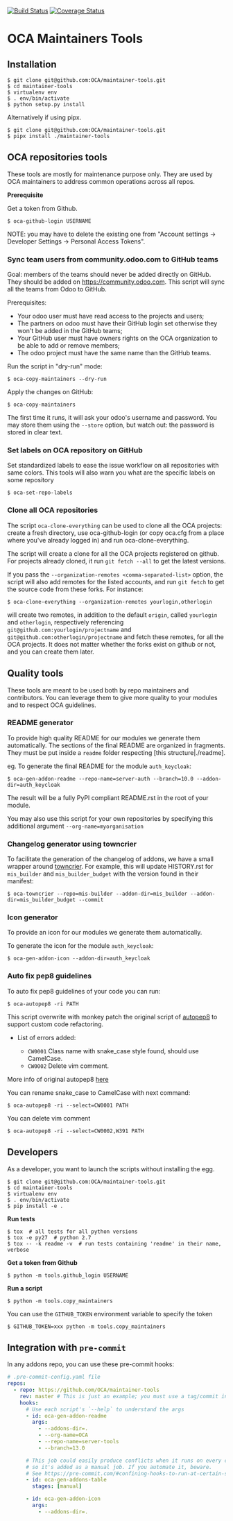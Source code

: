 [![Build Status](https://travis-ci.org/OCA/maintainer-tools.svg?branch=master)](https://travis-ci.org/OCA/maintainer-tools)
[![Coverage Status](https://img.shields.io/coveralls/OCA/maintainer-tools.svg)](https://coveralls.io/r/OCA/maintainer-tools?branch=master)

# OCA Maintainers Tools

## Installation

    $ git clone git@github.com:OCA/maintainer-tools.git
    $ cd maintainer-tools
    $ virtualenv env
    $ . env/bin/activate
    $ python setup.py install
    
Alternatively if using pipx.
    
    $ git clone git@github.com:OCA/maintainer-tools.git
    $ pipx install ./maintainer-tools

## OCA repositories tools

These tools are mostly for maintenance purpose only.
They are used by OCA maintainers to address common operations across all repos.

**Prerequisite**

Get a token from Github.

    $ oca-github-login USERNAME


NOTE: you may have to delete the existing one from
"Account settings -> Developer Settings -> Personal Access Tokens".


### Sync team users from community.odoo.com to GitHub teams

Goal: members of the teams should never be added directly on GitHub.
They should be added on https://community.odoo.com. This script will
sync all the teams from Odoo to GitHub.

Prerequisites:

* Your odoo user must have read access to the projects and users;
* The partners on odoo must have their GitHub login set otherwise they won't
  be added in the GitHub teams;
* Your GitHub user must have owners rights on the OCA organization to be
  able to add or remove members;
* The odoo project must have the same name than the GitHub teams.

Run the script in "dry-run" mode:

    $ oca-copy-maintainers --dry-run

Apply the changes on GitHub:

    $ oca-copy-maintainers

The first time it runs, it will ask your odoo's username and password.
You may store them using the `--store` option, but watch out: the password is stored in clear text.


### Set labels on OCA repository on GitHub

Set standardized labels to ease the issue workflow on all repositories with same colors.
This tools will also warn you what are the specific labels on some repository

    $ oca-set-repo-labels


### Clone all OCA repositories

The script `oca-clone-everything` can be used to clone all the OCA projects:
create a fresh directory, use oca-github-login (or copy oca.cfg from a place
where you've already logged in) and run oca-clone-everything.

The script will create a clone for all the OCA projects registered on
github. For projects already cloned, it run `git fetch --all` to get the
latest versions.

If you pass the `--organization-remotes
<comma-separated-list>` option, the script will also add remotes for the listed
accounts, and run `git fetch` to get the source code from these forks. For instance:

    $ oca-clone-everything --organization-remotes yourlogin,otherlogin

will create two remotes, in addition to the default `origin`, called
`yourlogin` and `otherlogin`, respectively referencing
`git@github.com:yourlogin/projectname` and
`git@github.com:otherlogin/projectname` and fetch these remotes, for all the
OCA projects. It does not matter whether the forks exist on github or not, and
you can create them later.


## Quality tools

These tools are meant to be used both by repo maintainers and contributors.
You can leverage them to give more quality to your modules and to respect OCA guidelines.


### README generator

To provide high quality README for our modules we generate them automatically.
The sections of the final README are organized in fragments.
They must be put inside a `readme` folder respecting [this structure|./readme].

eg.
To generate the final README for the module `auth_keycloak`:

    $ oca-gen-addon-readme --repo-name=server-auth --branch=10.0 --addon-dir=auth_keycloak

The result will be a fully PyPI compliant README.rst in the root of your module.

You may also use this script for your own repositories by specifying this
additional argument `--org-name=myorganisation`


### Changelog generator using towncrier

To facilitate the generation of the changelog of addons, we have a
small wrapper around [towncrier](https://pypi.org/project/towncrier/).
For example, this will update HISTORY.rst for `mis_builder` and `mis_builder_budget`
with the version found in their manifest:

    $ oca-towncrier --repo=mis-builder --addon-dir=mis_builder --addon-dir=mis_builder_budget --commit


### Icon generator

To provide an icon for our modules we generate them automatically.

To generate the icon for the module `auth_keycloak`:

    $ oca-gen-addon-icon --addon-dir=auth_keycloak


### Auto fix pep8 guidelines

To auto fix pep8 guidelines of your code you can run:

    $ oca-autopep8 -ri PATH

This script overwrite with monkey patch the original script of [autopep8](https://github.com/hhatto/autopep8)
to support custom code refactoring.

* List of errors added:

    - `CW0001` Class name with snake_case style found, should use CamelCase.
    - `CW0002` Delete vim comment.

More info of original autopep8 [here](https://pypi.python.org/pypi/autopep8/)

You can rename snake_case to CamelCase with next command:

    $ oca-autopep8 -ri --select=CW0001 PATH

You can delete vim comment

    $ oca-autopep8 -ri --select=CW0002,W391 PATH


## Developers

As a developer, you want to launch the scripts without installing the
egg.

    $ git clone git@github.com:OCA/maintainer-tools.git
    $ cd maintainer-tools
    $ virtualenv env
    $ . env/bin/activate
    $ pip install -e .

**Run tests**

    $ tox  # all tests for all python versions
    $ tox -e py27  # python 2.7
    $ tox -- -k readme -v  # run tests containing 'readme' in their name, verbose

**Get a token from Github**

    $ python -m tools.github_login USERNAME

**Run a script**

    $ python -m tools.copy_maintainers

You can use the `GITHUB_TOKEN` environment variable to specify the token

    $ GITHUB_TOKEN=xxx python -m tools.copy_maintainers

## Integration with `pre-commit`

In any addons repo, you can use these pre-commit hooks:

```yaml
# .pre-commit-config.yaml file
repos:
  - repo: https://github.com/OCA/maintainer-tools
    rev: master # This is just an example; you must use a tag/commit instead!
    hooks:
      # Use each script's `--help` to understand the args
      - id: oca-gen-addon-readme
        args:
          - --addons-dir=.
          - --org-name=OCA
          - --repo-name=server-tools
          - --branch=13.0

      # This job could easily produce conflicts when it runs on every commit,
      # so it's added as a manual job. If you automate it, beware.
      # See https://pre-commit.com/#confining-hooks-to-run-at-certain-stages
      - id: oca-gen-addons-table
        stages: [manual]

      - id: oca-gen-addon-icon
        args:
          - --addons-dir=.
```
